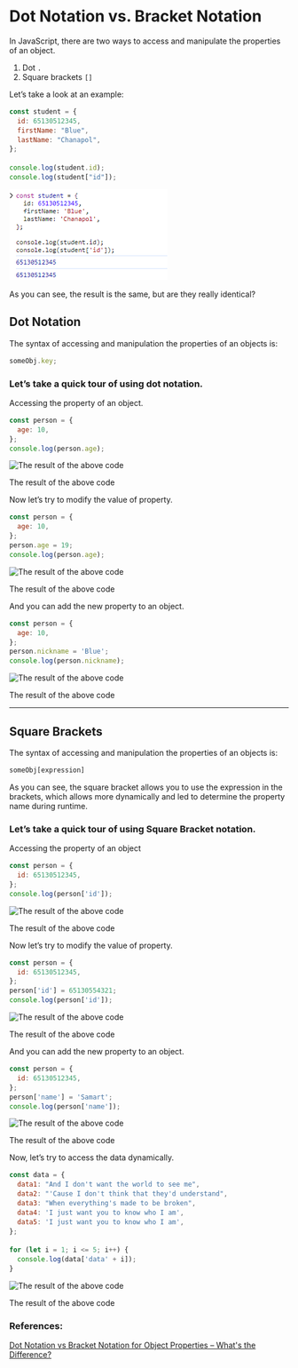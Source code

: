 # Dot Notation vs. Bracket Notation

In JavaScript, there are two ways to access and manipulate the properties of an object.

1. Dot `.`
2. Square brackets `[]`

Let’s take a look at an example:

```jsx
const student = {
  id: 65130512345,
  firstName: "Blue",
  lastName: "Chanapol",
};

console.log(student.id);
console.log(student["id"]);
```

![Untitled](https://github.com/LynchzDEV/JavaScript-GUY/blob/main/JavaScript/Objects/Dot%20Notation%20vs%20Bracket%20Notation/preview7.png)

As you can see, the result is the same, but are they really identical?

## Dot Notation

The syntax of accessing and manipulation the properties of an objects is:

```jsx
someObj.key;
```

### Let’s take a quick tour of using dot notation.

Accessing the property of an object.

```jsx
const person = {
  age: 10,
};
console.log(person.age);
```

![The result of the above code](Dot%20Notation%20vs%20Bracket%20Notation%202f48c64e909444d2a3bf7bce375d257e/Untitled%201.png)

The result of the above code

Now let’s try to modify the value of property.

```jsx
const person = {
  age: 10,
};
person.age = 19;
console.log(person.age);
```

![The result of the above code](Dot%20Notation%20vs%20Bracket%20Notation%202f48c64e909444d2a3bf7bce375d257e/Untitled%202.png)

The result of the above code

And you can add the new property to an object.

```jsx
const person = {
  age: 10,
};
person.nickname = 'Blue';
console.log(person.nickname);
```

![The result of the above code](Dot%20Notation%20vs%20Bracket%20Notation%202f48c64e909444d2a3bf7bce375d257e/Untitled%203.png)

The result of the above code

---

## Square Brackets

The syntax of accessing and manipulation the properties of an objects is:

```jsx
someObj[expression]
```

As you can see, the square bracket allows you to use the expression in the brackets, which allows more dynamically and led to determine the property name during runtime.

### Let’s take a quick tour of using Square Bracket notation.

Accessing the property of an object

```jsx
const person = {
  id: 65130512345,
};
console.log(person['id']);
```

![The result of the above code](Dot%20Notation%20vs%20Bracket%20Notation%202f48c64e909444d2a3bf7bce375d257e/Untitled%204.png)

The result of the above code

Now let’s try to modify the value of property.

```jsx
const person = {
  id: 65130512345,
};
person['id'] = 65130554321;
console.log(person['id']);
```

![The result of the above code](Dot%20Notation%20vs%20Bracket%20Notation%202f48c64e909444d2a3bf7bce375d257e/Untitled%205.png)

The result of the above code

And you can add the new property to an object.

```jsx
const person = {
  id: 65130512345,
};
person['name'] = 'Samart';
console.log(person['name']);
```

![The result of the above code](Dot%20Notation%20vs%20Bracket%20Notation%202f48c64e909444d2a3bf7bce375d257e/Untitled%206.png)

The result of the above code

Now, let’s try to access the data dynamically.

```jsx
const data = {
  data1: "And I don't want the world to see me",
  data2: "'Cause I don't think that they'd understand",
  data3: "When everything's made to be broken",
  data4: 'I just want you to know who I am',
  data5: 'I just want you to know who I am',
};

for (let i = 1; i <= 5; i++) {
  console.log(data['data' + i]);
}
```

![The result of the above code](Dot%20Notation%20vs%20Bracket%20Notation%202f48c64e909444d2a3bf7bce375d257e/Untitled%207.png)

The result of the above code

### References:

[Dot Notation vs Bracket Notation for Object Properties – What's the Difference?](https://www.freecodecamp.org/news/dot-notation-vs-square-brackets-javascript/)

